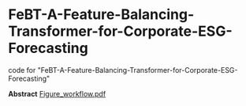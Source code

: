 # FeBT-A-Feature-Balancing-Transformer-for-Corporate-ESG-Forecasting
code for "FeBT-A-Feature-Balancing-Transformer-for-Corporate-ESG-Forecasting"

**Abstract**
[Figure_workflow.pdf](https://github.com/leeyan0612/FeBT-A-Feature-Balancing-Transformer-for-Corporate-ESG-Forecasting/files/13511151/Figure_workflow.pdf)

